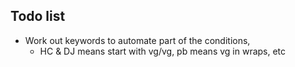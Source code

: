 ## Todo list

- Work out keywords to automate part of the conditions,
    - HC & DJ means start with vg/vg, pb means vg in wraps, etc
